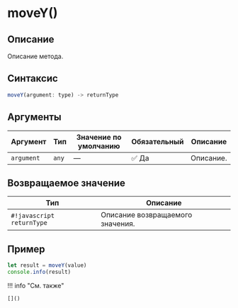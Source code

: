 # moveY()

## Описание
Описание метода.

## Синтаксис
```javascript
moveY(argument: type) -> returnType
```

## Аргументы
| Аргумент        | Тип            | Значение по умолчанию | Обязательный | Описание                          |
|-----------------|------------------|------------------------|--------------|-----------------------------------|
| `argument`        | `any`   | —                      | :white_check_mark: Да         | Описание.    |

## Возвращаемое значение
| Тип     | Описание                                                                 |
|---------|--------------------------------------------------------------------------|
| `#!javascript returnType`  | Описание возвращаемого значения. |

## Пример
```javascript linenums="1"
let result = moveY(value)
console.info(result)
```

!!! info "См. также"

    []()

